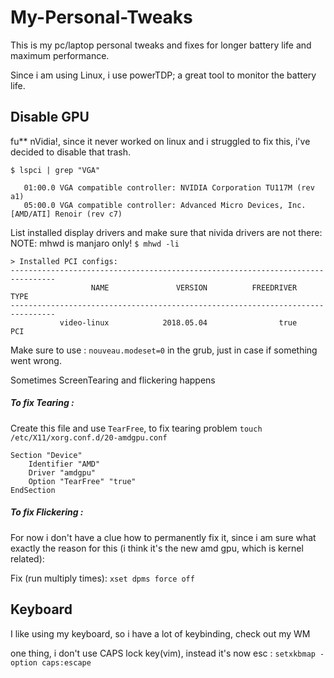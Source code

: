 # My-Personal-Tweaks
This is my pc/laptop personal tweaks and fixes for longer battery life and maximum performance.

Since i am using Linux, i use powerTDP; a great tool to monitor the battery life.

## Disable GPU
fu** nVidia!, since it never worked on linux and i struggled to fix this, i've decided to disable that trash.


```$ lspci | grep "VGA"```

```
   01:00.0 VGA compatible controller: NVIDIA Corporation TU117M (rev a1)
   05:00.0 VGA compatible controller: Advanced Micro Devices, Inc. [AMD/ATI] Renoir (rev c7)
```

List installed display drivers and make sure that nivida drivers are not there:
NOTE: mhwd is manjaro only!
```$ mhwd -li```

```
> Installed PCI configs:
--------------------------------------------------------------------------------
                  NAME               VERSION          FREEDRIVER           TYPE
--------------------------------------------------------------------------------
           video-linux            2018.05.04                true            PCI

```


Make sure to use : ```nouveau.modeset=0``` in the grub, just in case if something went wrong.

Sometimes ScreenTearing and flickering happens 

##### To fix Tearing :

Create this file and use ```TearFree```, to fix tearing problem 
```touch /etc/X11/xorg.conf.d/20-amdgpu.conf```
```
Section "Device"
	Identifier "AMD"
	Driver "amdgpu"
	Option "TearFree" "true"
EndSection
```

##### To fix Flickering :

For now i don't have a clue how to permanently fix it, since i am sure what exactly the reason for this (i think it's the new amd gpu, which is kernel related):

Fix (run multiply times):
```xset dpms force off```

## Keyboard

I like using my keyboard, so i have a lot of keybinding, check out my WM

one thing, i don't use CAPS lock key(vim), instead it's now esc : ```setxkbmap -option caps:escape ```

